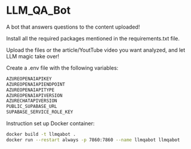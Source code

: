 # LLM_QA_Bot
A bot that answers questions to the content uploaded!

Install all the required packages mentioned in the requirements.txt file.

Upload the files or the article/YoutTube video you want analyzed, and let LLM magic take over!

Create a .env file with the following variables:

```bash
AZUREOPENAIAPIKEY
AZUREOPENAIAPIENDPOINT
AZUREOPENAIAPITYPE
AZUREOPENAIAPIVERSION
AZURECHATAPIVERSION
PUBLIC_SUPABASE_URL
SUPABASE_SERVICE_ROLE_KEY
```

Instruction set up Docker container:

```bash
docker build -t llmqabot .
docker run --restart always -p 7860:7860 --name llmqabot llmqabot
```
